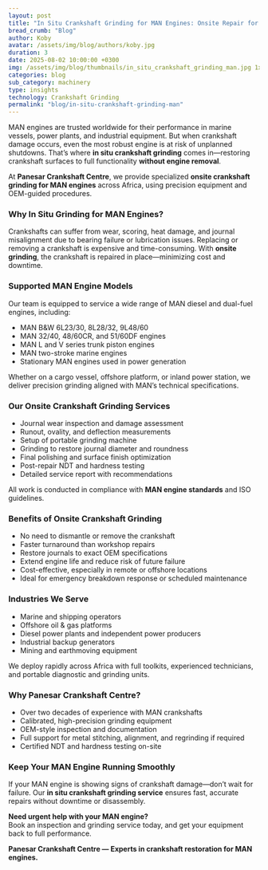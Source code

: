 ```yaml
---
layout: post
title: "In Situ Crankshaft Grinding for MAN Engines: Onsite Repair for Maximum Uptime"
bread_crumb: "Blog"
author: Koby
avatar: /assets/img/blog/authors/koby.jpg
duration: 3
date: 2025-08-02 10:00:00 +0300
img: /assets/img/blog/thumbnails/in_situ_crankshaft_grinding_man.jpg 1x, /assets/img/blog/thumbnails/020825man.jpg 2x
categories: blog
sub_category: machinery
type: insights
technology: Crankshaft Grinding
permalink: "blog/in-situ-crankshaft-grinding-man"
---
```


MAN engines are trusted worldwide for their performance in marine vessels, power plants, and industrial equipment. But when crankshaft damage occurs, even the most robust engine is at risk of unplanned shutdowns. That’s where **in situ crankshaft grinding** comes in—restoring crankshaft surfaces to full functionality **without engine removal**.

At **Panesar Crankshaft Centre**, we provide specialized **onsite crankshaft grinding for MAN engines** across Africa, using precision equipment and OEM-guided procedures.

### Why In Situ Grinding for MAN Engines?

Crankshafts can suffer from wear, scoring, heat damage, and journal misalignment due to bearing failure or lubrication issues. Replacing or removing a crankshaft is expensive and time-consuming. With **onsite grinding**, the crankshaft is repaired in place—minimizing cost and downtime.

### Supported MAN Engine Models

Our team is equipped to service a wide range of MAN diesel and dual-fuel engines, including:

- MAN B&W 6L23/30, 8L28/32, 9L48/60  
- MAN 32/40, 48/60CR, and 51/60DF engines  
- MAN L and V series trunk piston engines  
- MAN two-stroke marine engines  
- Stationary MAN engines used in power generation

Whether on a cargo vessel, offshore platform, or inland power station, we deliver precision grinding aligned with MAN’s technical specifications.

### Our Onsite Crankshaft Grinding Services

- Journal wear inspection and damage assessment  
- Runout, ovality, and deflection measurements  
- Setup of portable grinding machine  
- Grinding to restore journal diameter and roundness  
- Final polishing and surface finish optimization  
- Post-repair NDT and hardness testing  
- Detailed service report with recommendations

All work is conducted in compliance with **MAN engine standards** and ISO guidelines.

### Benefits of Onsite Crankshaft Grinding

- No need to dismantle or remove the crankshaft  
- Faster turnaround than workshop repairs  
- Restore journals to exact OEM specifications  
- Extend engine life and reduce risk of future failure  
- Cost-effective, especially in remote or offshore locations  
- Ideal for emergency breakdown response or scheduled maintenance

### Industries We Serve

- Marine and shipping operators  
- Offshore oil & gas platforms  
- Diesel power plants and independent power producers  
- Industrial backup generators  
- Mining and earthmoving equipment

We deploy rapidly across Africa with full toolkits, experienced technicians, and portable diagnostic and grinding units.

### Why Panesar Crankshaft Centre?

- Over two decades of experience with MAN crankshafts  
- Calibrated, high-precision grinding equipment  
- OEM-style inspection and documentation  
- Full support for metal stitching, alignment, and regrinding if required  
- Certified NDT and hardness testing on-site

### Keep Your MAN Engine Running Smoothly

If your MAN engine is showing signs of crankshaft damage—don’t wait for failure. Our **in situ crankshaft grinding service** ensures fast, accurate repairs without downtime or disassembly.

**Need urgent help with your MAN engine?**  
Book an inspection and grinding service today, and get your equipment back to full performance.

**Panesar Crankshaft Centre — Experts in crankshaft restoration for MAN engines.**

